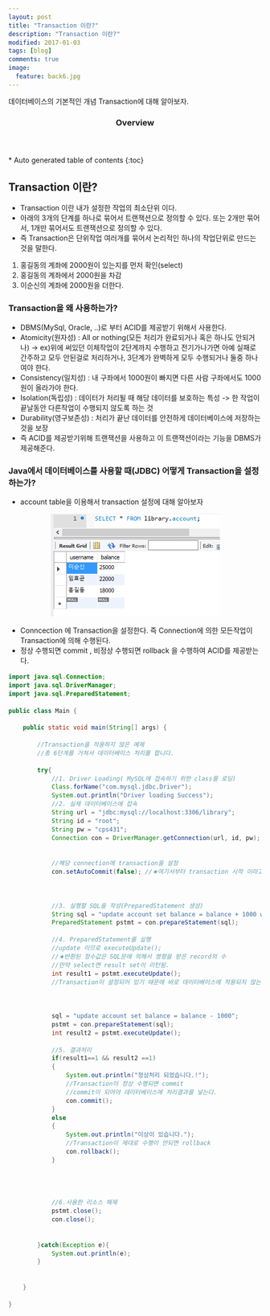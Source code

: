 ```yaml
---
layout: post
title: "Transaction 이란?"
description: "Transaction 이란?"
modified: 2017-01-03
tags: [blog]
comments: true
image:
  feature: back6.jpg
---
```


데이터베이스의 기본적인 개념 Transaction에 대해 알아보자.

<section id="table-of-contents" class="toc">
  <header>
    <h3>Overview</h3>
  </header>
<div id="drawer" markdown="1">
*  Auto generated table of contents
{:toc}
</div>
</section><!-- /#table-of-contents -->


## Transaction 이란?

- Transaction 이란 내가 설정한 작업의 최소단위 이다.
- 아래의 3개의 단계를 하나로 묶어서 트랜잭션으로 정의할 수 있다. 또는 2개만 묶어서, 1개만 묶어서도 트랜잭션으로 정의할 수 있다.
- 즉 Transaction은 단위작업 여러개를 묶어서 논리적인 하나의 작업단위로 만드는 것을 말한다.

1. 홍길동의 계좌에 2000원이 있는지를 먼저 확인(select)
2. 홍길동의 계좌에서 2000원을 차감
3. 이순신의 계좌에 2000원을 더한다.

### Transaction을 왜 사용하는가?

- DBMS(MySql, Oracle, ..)로 부터 ACID를 제공받기 위해서 사용한다.
- Atomicity(원자성) : All or nothing(모든 처리가 완료되거나 혹은 하나도 안되거나) -> ex)위에 써있던 이체작업이 2단계까지 수행하고 전기가나가면 아예 실패로 간주하고 모두 안된걸로 처리하거나, 3단계가 완벽하게 모두 수행되거나 둘중 하나여야 한다.
- Consistency(일치성) : 내 구좌에서 1000원이 빠지면 다른 사람 구좌에서도 1000원이 올라가야 한다.
- Isolation(독립성) : 데이터가 처리될 때 해당 데이터를 보호하는 특성 -> 한 작업이 끝날동안 다른작업이 수행되지 않도록 하는 것
- Durability(영구보존성) : 처리가 끝난 데이터를 안전하게 데이터베이스에 저장하는것을 보장
- 즉 ACID를 제공받기위해 트랜잭션을 사용하고 이 트랜잭션이라는 기능을 DBMS가 제공해준다.

### Java에서 데이터베이스를 사용할 때(JDBC) 어떻게 Transaction을 설정하는가?

- account table을 이용해서 transaction 설정에 대해 알아보자

<figure>
<p style="text-align: center;">	
	<img src="/images/book6.png">
</p>
</figure>


- Conncection 에 Transaction을 설정한다. 즉 Connection에 의한 모든작업이 Transaction에 의해 수행된다.
- 정상 수행되면 commit , 비정상 수행되면 rollback 을 수행하여 ACID를 제공받는다.

```java
import java.sql.Connection;
import java.sql.DriverManager;
import java.sql.PreparedStatement;

public class Main {

	public static void main(String[] args) {
			
		//Transaction을 적용하지 않은 예제
		//총 6단계를 거쳐서 데이터베이스 처리를 합니다.

		try{
			//1. Driver Loading( MySQL에 접속하기 위한 class를 로딩)
			Class.forName("com.mysql.jdbc.Driver");
			System.out.println("Driver loading Success");			
			//2. 실제 데이터베이스에 접속
			String url = "jdbc:mysql://localhost:3306/library";
			String id = "root";
			String pw = "cps431";
			Connection con = DriverManager.getConnection(url, id, pw);
			
			
			//해당 connection에 transaction을 설정
			con.setAutoCommit(false); //★여기서부터 transaction 시작 이라고 알림.
			
			
			
			//3. 실행할 SQL을 작성(PreparedStatement 생성)
			String sql = "update account set balance = balance + 1000 where username='홍길동'";
			PreparedStatement pstmt = con.prepareStatement(sql);
			
			//4. PreparedStatement를 실행
			//update 이므로 executeUpdate();
			//★반환된 정수값은 SQL문에 의해서 영향을 받은 record의 수
			//만약 select면 result set이 리턴됨.
			int result1 = pstmt.executeUpdate();
			//Transaction이 설정되어 있기 때문에 바로 데이터베이스에 적용되지 않는다.
			
	
			
			sql = "update account set balance = balance - 1000";
			pstmt = con.prepareStatement(sql);
			int result2 = pstmt.executeUpdate();
			
			//5. 결과처리
			if(result1==1 && result2 ==1)
			{
				System.out.println("정상처리 되었습니다.!");
				//Transaction이 정상 수행되면 commit
				//commit이 되어야 데이터베이스에 처리결과를 넣는다.
				con.commit();
			}
			else
			{
				System.out.println("이상이 있습니다.");
				//Transaction이 제대로 수행이 안되면 rollback
				con.rollback();
			}
			
			
			
			
			//6.사용한 리소스 해제
			pstmt.close();
			con.close();
			
			
		}catch(Exception e){
			System.out.println(e);
		}
		
		
	}

}



```
